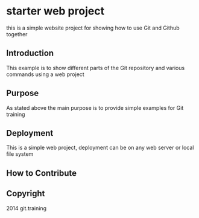 # starter web project 

this is a simple website project for showing how to use Git and Github together

## Introduction

This example is to show different parts of the Git repository and various commands using a web project

## Purpose 

As stated above the main purpose is to provide simple examples for Git training

## Deployment

This is a simple web project, deployment can be on any web server or local file system

## How to Contribute

## Copyright 

2014 git.training